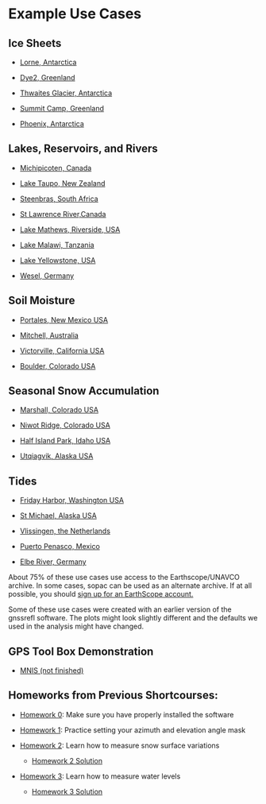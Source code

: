# Example Use Cases 



## Ice Sheets

* [Lorne, Antarctica](https://gnssrefl.readthedocs.io/en/latest/use_cases/use_lorg.html)

* [Dye2, Greenland](https://gnssrefl.readthedocs.io/en/latest/use_cases/use_gls1.html)

* [Thwaites Glacier, Antarctica](https://gnssrefl.readthedocs.io/en/latest/use_cases/use_lthw.html)

* [Summit Camp, Greenland](https://gnssrefl.readthedocs.io/en/latest/use_cases/use_smm3.html)

* [Phoenix, Antarctica](https://gnssrefl.readthedocs.io/en/latest/use_cases/use_phnx.html)

## Lakes, Reservoirs, and Rivers

* [Michipicoten, Canada](https://gnssrefl.readthedocs.io/en/latest/use_cases/use_mchn.html)

* [Lake Taupo, New Zealand](https://gnssrefl.readthedocs.io/en/latest/use_cases/use_tgho.html)

* [Steenbras, South Africa](https://gnssrefl.readthedocs.io/en/latest/use_cases/use_sbas.html)

* [St Lawrence River,Canada](https://gnssrefl.readthedocs.io/en/latest/use_cases/use_pmtl.html)

* [Lake Mathews, Riverside, USA](https://gnssrefl.readthedocs.io/en/latest/use_cases/use_mat2.html)

* [Lake Malawi, Tanzania](https://gnssrefl.readthedocs.io/en/latest/use_cases/use_mbbc.html)

* [Lake Yellowstone, USA](https://gnssrefl.readthedocs.io/en/latest/use_cases/use_p709.html)

* [Wesel, Germany](https://gnssrefl.readthedocs.io/en/latest/use_cases/use_wesl.html)

## Soil Moisture 

* [Portales, New Mexico USA](https://gnssrefl.readthedocs.io/en/latest/use_cases/use_p038.html)

* [Mitchell, Australia](https://gnssrefl.readthedocs.io/en/latest/use_cases/use_mchl.html)

* [Victorville, California USA ](https://gnssrefl.readthedocs.io/en/latest/use_cases/use_scia.html)

* [Boulder, Colorado USA](https://gnssrefl.readthedocs.io/en/latest/use_cases/use_mfle.html)


## Seasonal Snow Accumulation

* [Marshall, Colorado USA](https://gnssrefl.readthedocs.io/en/latest/use_cases/use_p041.html)

* [Niwot Ridge, Colorado USA](https://gnssrefl.readthedocs.io/en/latest/use_cases/use_nwot.html)

* [Half Island Park, Idaho USA](https://gnssrefl.readthedocs.io/en/latest/use_cases/use_p360.html)

* [Utqiagvik, Alaska USA](https://gnssrefl.readthedocs.io/en/latest/use_cases/use_utqi.html)

## Tides 

* [Friday Harbor, Washington USA](https://gnssrefl.readthedocs.io/en/latest/use_cases/use_sc02.html)

* [St Michael, Alaska USA](https://gnssrefl.readthedocs.io/en/latest/use_cases/use_at01.html)

* [Vlissingen, the Netherlands](https://gnssrefl.readthedocs.io/en/latest/use_cases/use_vlis.html)

* [Puerto Penasco, Mexico](https://gnssrefl.readthedocs.io/en/latest/use_cases/use_tnpp.html)

* [Elbe River, Germany](https://gnssrefl.readthedocs.io/en/latest/use_cases/use_tggo.html)

About 75% of these use cases use access to the Earthscope/UNAVCO 
archive. In some cases, sopac can be used as an alternate archive. If at all 
possible, you should [sign up for an EarthScope account.](https://data-idm.unavco.org/user/profile/login)

Some of these use cases were created with an earlier version of the gnssrefl software.
The plots might look slightly different and the defaults we used in the analysis might have changed.

## GPS Tool Box Demonstration

* [MNIS (not finished)](https://gnssrefl.readthedocs.io/en/latest/use_cases/use_mnis.html)

## Homeworks from Previous Shortcourses:

* [Homework 0](https://gnssrefl.readthedocs.io/en/latest/homeworks/homework0.html): Make sure you have properly installed the software

* [Homework 1](https://gnssrefl.readthedocs.io/en/latest/homeworks/homework1.html): Practice setting your azimuth and elevation angle mask

* [Homework 2](https://gnssrefl.readthedocs.io/en/latest/homeworks/homework2.html): Learn how to measure snow surface variations 

    * [Homework 2 Solution](https://gnssrefl.readthedocs.io/en/latest/homeworks/homework2_soln.html)

* [Homework 3](https://gnssrefl.readthedocs.io/en/latest/homeworks/homework3.html): Learn how to measure water levels 

    * [Homework 3 Solution](https://gnssrefl.readthedocs.io/en/latest/homeworks/homework3_soln.html)
